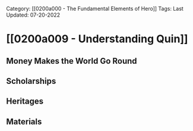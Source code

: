 Category: [[0200a000 - The Fundamental Elements of Hero]]
Tags:
Last Updated: 07-20-2022

# [[0200a009 - Understanding Quin]]

## Money Makes the World Go Round



## Scholarships

## Heritages

## Materials 